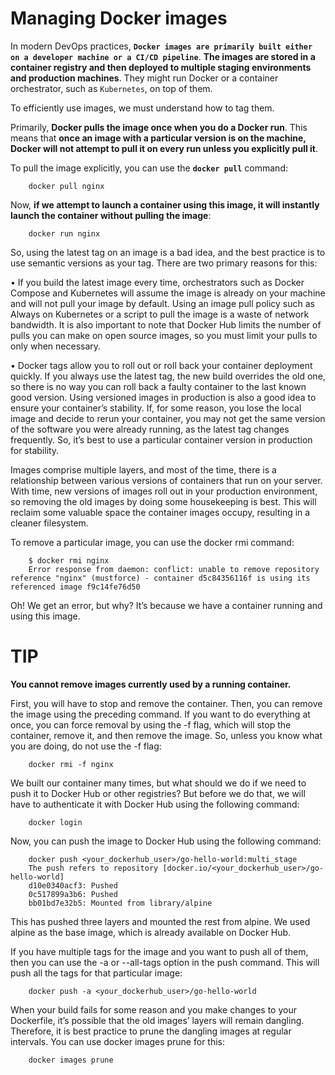 # Managing Docker images

In modern DevOps practices, **`Docker images are primarily built either on a developer machine or a CI/CD pipeline`**. **The images are stored in a container registry and then deployed to multiple staging environments and production machines**. They might run Docker or a container orchestrator, such as `Kubernetes`, on top of them.

To efficiently use images, we must understand how to tag them.

Primarily, **Docker pulls the image once when you do a Docker run**. This means that **once an image with a particular version is on the machine, Docker will not attempt to pull it on every run unless you explicitly pull it**.

To pull the image explicitly, you can use the **`docker pull`** command:

```shell
    docker pull nginx
```

Now, **if we attempt to launch a container using this image, it will instantly launch the container without pulling the image**:

```shell
    docker run nginx
```

So, using the latest tag on an image is a bad idea, and the best practice is to use semantic versions as your tag. There are two primary reasons for this:

• If you build the latest image every time, orchestrators such as Docker Compose and Kubernetes will assume the image is already on your machine and will not pull your image by default. Using an image pull policy such as Always on Kubernetes or a script to pull the image is a waste of network bandwidth. It is also important to note that Docker Hub limits the number of pulls you can make on open source images, so you must limit your pulls to only when necessary.

• Docker tags allow you to roll out or roll back your container deployment quickly. If you always use the latest tag, the new build overrides the old one, so there is no way you can roll back a faulty container to the last known good version. Using versioned images in production is also a good idea to ensure your container’s stability. If, for some reason, you lose the local image and decide to rerun your container, you may not get the same version of the software you were already running, as the latest tag changes frequently. So, it’s best to use a particular container version in production for stability.

Images comprise multiple layers, and most of the time, there is a relationship between various versions of containers that run on your server. With time, new versions of images roll out in your production environment, so removing the old images by doing some housekeeping is best. This will reclaim some valuable space the container images occupy, resulting in a cleaner filesystem.

To remove a particular image, you can use the docker rmi command:

```shell
    $ docker rmi nginx
    Error response from daemon: conflict: unable to remove repository reference "nginx" (mustforce) - container d5c84356116f is using its referenced image f9c14fe76d50
```
Oh! We get an error, but why? It’s because we have a container running and using this image.

# TIP
**You cannot remove images currently used by a running container.**

First, you will have to stop and remove the container. Then, you can remove the image using the preceding command. If you want to do everything at once, you can force removal by using the -f flag, which will stop the container, remove it, and then remove the image. So, unless you know what you are doing, do not use the -f flag:

```shell
    docker rmi -f nginx
```

We built our container many times, but what should we do if we need to push it to Docker Hub or other registries? But before we do that, we will have to authenticate it with Docker Hub using the following command:

```shell
    docker login
```

Now, you can push the image to Docker Hub using the following command:
```shell
    docker push <your_dockerhub_user>/go-hello-world:multi_stage
    The push refers to repository [docker.io/<your_dockerhub_user>/go-hello-world]
    d10e0340acf3: Pushed 
    0c517899a3b6: Pushed 
    bb01bd7e32b5: Mounted from library/alpine 
```
This has pushed three layers and mounted the rest from alpine. We used alpine as the base image, which is already available on Docker Hub.

If you have multiple tags for the image and you want to push all of them, then you can use the -a or --all-tags option in the push command. This will push all the tags for that particular image:

```shell
    docker push -a <your_dockerhub_user>/go-hello-world
```

When your build fails for some reason and you make changes to your Dockerfile, it’s possible that the old images’ layers will remain dangling. Therefore, it is best practice to prune the dangling images at regular intervals. You can use docker images prune for this:

```shell
    docker images prune
```

